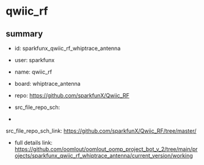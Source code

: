 # qwiic_rf
 
## summary 
* id: sparkfunx_qwiic_rf_whiptrace_antenna
* user: sparkfunx
* name: qwiic_rf
* board: whiptrace_antenna
* repo: https://github.com/sparkfunX/Qwiic_RF



* src_file_repo_sch: 
*
 src_file_repo_sch_link: https://github.com/sparkfunX/Qwiic_RF/tree/master/
* full details link: https://github.com/oomlout/oomlout_oomp_project_bot_v_2/tree/main/projects/sparkfunx_qwiic_rf_whiptrace_antenna/current_version/working  






